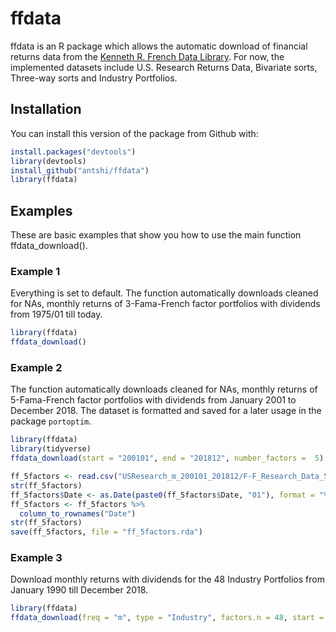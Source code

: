 # ffdata

<!-- badges: start -->
<!-- badges: end -->

ffdata is an R package which allows the automatic download of financial returns data from the [Kenneth R. French Data Library](https://mba.tuck.dartmouth.edu/pages/faculty/ken.french/data_library.html). For now, the implemented datasets include U.S. Research Returns Data, Bivariate sorts, Three-way sorts and Industry Portfolios.

## Installation

You can install this version of the package from Github with:

``` r
install.packages("devtools")
library(devtools)
install_github("antshi/ffdata")
library(ffdata)
```

## Examples

These are basic examples that show you how to use the main function ffdata_download().

### Example 1

Everything is set to default.
The function automatically downloads cleaned for NAs, monthly returns of 3-Fama-French factor portfolios with dividends from 1975/01 till today.

``` r
library(ffdata)
ffdata_download()
```

### Example 2

The function automatically downloads cleaned for NAs, monthly returns of 5-Fama-French factor portfolios with dividends from January 2001 to December 2018. The dataset is formatted and saved for a later usage in the package `portoptim`.

``` r
library(ffdata)
library(tidyverse)
ffdata_download(start = "200101", end = "201812", number_factors =  5)

ff_5factors <- read.csv("USResearch_m_200101_201812/F-F_Research_Data_5_Factors_2x3.csv")
str(ff_5factors)
ff_5factors$Date <- as.Date(paste0(ff_5factors$Date, "01"), format = "%Y%m%d")
ff_5factors <- ff_5factors %>%
  column_to_rownames("Date")
str(ff_5factors)
save(ff_5factors, file = "ff_5factors.rda")
```

### Example 3

Download monthly returns with dividends for the 48 Industry Portfolios from January 1990 till December 2018.

```r
library(ffdata)
ffdata_download(freq = "m", type = "Industry", factors.n = 48, start = "199001", end = "201812")
```
